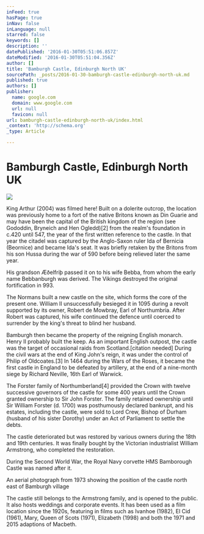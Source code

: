 ```yaml
---
inFeed: true
hasPage: true
inNav: false
inLanguage: null
starred: false
keywords: []
description: ''
datePublished: '2016-01-30T05:51:06.857Z'
dateModified: '2016-01-30T05:51:04.356Z'
author: []
title: 'Bamburgh Castle, Edinburgh North UK'
sourcePath: _posts/2016-01-30-bamburgh-castle-edinburgh-north-uk.md
published: true
authors: []
publisher:
  name: google.com
  domain: www.google.com
  url: null
  favicon: null
url: bamburgh-castle-edinburgh-north-uk/index.html
_context: 'http://schema.org'
_type: Article

---
```

# Bamburgh Castle, Edinburgh North UK
![](https://s3-us-west-2.amazonaws.com/the-grid-img/p/90183a0110034dfdd070cfdd8034fd90ef1f1041.jpg)

King Arthur (2004) was filmed here! Built on a dolerite outcrop, the location was previously
home to a fort of the native Britons known as Din Guarie and may have been the
capital of the British kingdom of the region (see Gododdin, Bryneich and Hen
Ogledd)\[2\] from the realm's foundation in c.420 until 547, the year of the
first written reference to the castle. In that year the citadel was captured by
the Anglo-Saxon ruler Ida of Bernicia (Beornice) and became Ida's seat. It was
briefly retaken by the Britons from his son Hussa during the war of 590 before
being relieved later the same year.

His grandson Æðelfriþ passed it on to his wife Bebba, from
whom the early name Bebbanburgh was derived. The Vikings destroyed the original
fortification in 993\.

The Normans built a new castle on the site, which forms the
core of the present one. William II unsuccessfully besieged it in 1095 during a
revolt supported by its owner, Robert de Mowbray, Earl of Northumbria. After
Robert was captured, his wife continued the defence until coerced to surrender
by the king's threat to blind her husband.

Bamburgh then became the property of the reigning English
monarch. Henry II probably built the keep. As an important English outpost, the
castle was the target of occasional raids from Scotland.\[citation needed\]
During the civil wars at the end of King John's reign, it was under the control
of Philip of Oldcoates.\[3\] In 1464 during the Wars of the Roses, it became the
first castle in England to be defeated by artillery, at the end of a nine-month
siege by Richard Neville, 16th Earl of Warwick.

The Forster family of Northumberland\[4\] provided the Crown
with twelve successive governors of the castle for some 400 years until the
Crown granted ownership to Sir John Forster. The family retained ownership
until Sir William Forster (d. 1700) was posthumously declared bankrupt, and his
estates, including the castle, were sold to Lord Crew, Bishop of Durham
(husband of his sister Dorothy) under an Act of Parliament to settle the debts.

The castle deteriorated but was restored by various owners
during the 18th and 19th centuries. It was finally bought by the Victorian
industrialist William Armstrong, who completed the restoration.

During the Second World War, the Royal Navy corvette HMS
Bamborough Castle was named after it.

An aerial photograph from 1973 showing the position of the
castle north east of Bamburgh village

The castle still belongs to the Armstrong family, and is
opened to the public. It also hosts weddings and corporate events. It has been
used as a film location since the 1920s, featuring in films such as Ivanhoe
(1982), El Cid (1961), Mary, Queen of Scots (1971), Elizabeth (1998) and both
the 1971 and 2015 adaptions of Macbeth.